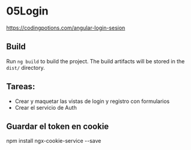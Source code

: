 # 05Login
https://codingpotions.com/angular-login-sesion 

## Build

Run `ng build` to build the project. The build artifacts will be stored in the `dist/` directory. 

## Tareas:
- Crear y maquetar las vistas de login y registro con formularios
- Crear el servicio de Auth

## Guardar el token en cookie
npm install ngx-cookie-service --save


